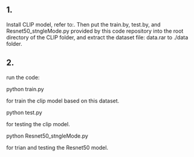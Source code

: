 ## 1.
Install CLIP model, refer to:. Then put the train.by, test.by, and Resnet50_stngleMode.py provided by this code repository into the root directory of the CLIP folder, and extract the dataset file: data.rar to ./data folder.

## 2.
run the code:

python train.py

for train the clip model based on this dataset.

python test.py 

for testing the clip model.

python Resnet50_stngleMode.py 

for trian and testing the Resnet50 model.
